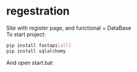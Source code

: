 # regestration
Site with register page, and functional + DataBase  
To start project:
```bash
pip install fastapi[all]  
pip install sqlalchemy  
```  
And open start.bat
